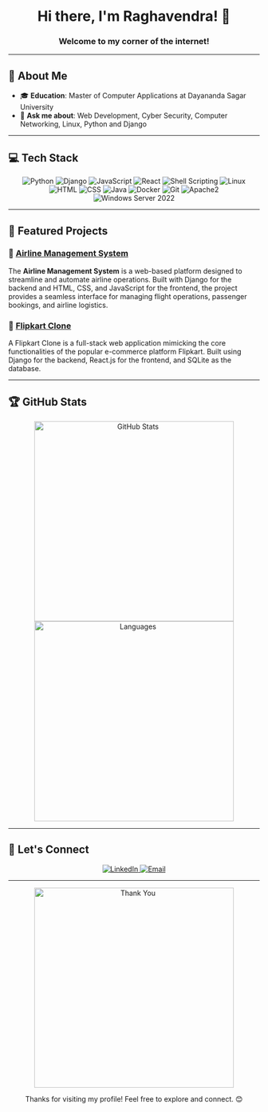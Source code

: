<h1 align="center">Hi there, I'm Raghavendra! 👋</h1>
<h3 align="center">Welcome to my corner of the internet!</h3>

<!--<div align="center">
    <img src="https://source.unsplash.com/1200x300/?technology,code" alt="Banner or Illustration" width="100%"/>
    <br/>
    <img src="https://source.unsplash.com/800x200/?developer,computer" alt="Illustration for Profile" width="100%"/>
</div>
-->
---

## 🌟 About Me
- 🎓 **Education**: Master of Computer Applications at Dayananda Sagar University
- 💬 **Ask me about**: Web Development, Cyber Security, Computer Networking, Linux, Python and Django

---

## 💻 **Tech Stack**

<div align="center">
    <img src="https://img.shields.io/badge/python-%233776AB.svg?style=for-the-badge&logo=python&logoColor=white" alt="Python"/>
    <img src="https://img.shields.io/badge/django-%23092E20.svg?style=for-the-badge&logo=django&logoColor=white" alt="Django"/>
    <img src="https://img.shields.io/badge/javascript-%23F7DF1E.svg?style=for-the-badge&logo=javascript&logoColor=black" alt="JavaScript"/>
    <img src="https://img.shields.io/badge/react-%2361DAFB.svg?style=for-the-badge&logo=react&logoColor=black" alt="React"/>
    <img src="https://img.shields.io/badge/shell_script-%23121011.svg?style=for-the-badge&logo=gnu-bash&logoColor=white" alt="Shell Scripting"/>
    <img src="https://img.shields.io/badge/linux-%23FCC624.svg?style=for-the-badge&logo=linux&logoColor=black" alt="Linux"/>
    <img src="https://img.shields.io/badge/html-%23E34F26.svg?style=for-the-badge&logo=html5&logoColor=white" alt="HTML"/>
    <img src="https://img.shields.io/badge/css-%231572B6.svg?style=for-the-badge&logo=css3&logoColor=white" alt="CSS"/>
    <img src="https://img.shields.io/badge/java-%23ED8B00.svg?style=for-the-badge&logo=java&logoColor=white" alt="Java"/>
    <img src="https://img.shields.io/badge/docker-%232496ED.svg?style=for-the-badge&logo=docker&logoColor=white" alt="Docker"/>
    <img src="https://img.shields.io/badge/git-%23F05033.svg?style=for-the-badge&logo=git&logoColor=white" alt="Git"/>
    <img src="https://img.shields.io/badge/apache2-%23D22128.svg?style=for-the-badge&logo=apache&logoColor=white" alt="Apache2"/>
    <img src="https://img.shields.io/badge/windows_server_2022-%230078D6.svg?style=for-the-badge&logo=windows&logoColor=white" alt="Windows Server 2022"/>
</div>

---

## 📂 Featured Projects

### 🚀 [Airline Management System](https://github.com/rockraghumnv/airline)

The **Airline Management System** is a web-based platform designed to streamline and automate airline operations. Built with Django for the backend and HTML, CSS, and JavaScript for the frontend, the project provides a seamless interface for managing flight operations, passenger bookings, and airline logistics.

### 🌌 [Flipkart Clone](https://github.com/rockraghumnv/Flipkart_clone)
<!--<div align="center">
    <img src="https://source.unsplash.com/800x400/?ecommerce,online-shopping" alt="Flipkart Clone Project" width="70%"/>
</div> -->
A Flipkart Clone is a full-stack web application mimicking the core functionalities of the popular e-commerce platform Flipkart. Built using Django for the backend, React.js for the frontend, and SQLite as the database.

---

## 🏆 GitHub Stats

<div align="center">
    <img src="https://github-readme-stats.vercel.app/api?username=rockraghumnv&show_icons=true&theme=radical" alt="GitHub Stats" width="400"/>
    <img src="https://github-readme-stats.vercel.app/api/top-langs/?username=rockraghumnv&layout=compact&theme=radical" alt="Languages" width="400"/>
</div>

---

## 🤝 Let's Connect

<div align="center">
    <a href="https://www.linkedin.com/in/raghavendra-manvi-375458222/" target="_blank">
        <img src="https://img.shields.io/badge/LinkedIn-blue?style=for-the-badge&logo=linkedin&logoColor=white" alt="LinkedIn"/>
    </a>
    <a href="mailto:manviraghu357@gmail.com" target="_blank">
        <img src="https://img.shields.io/badge/Email-red?style=for-the-badge&logo=gmail&logoColor=white" alt="Email"/>
    </a>
</div>

---

<div align="center">
    <img src="https://raw.githubusercontent.com/rockraghumnv/profile-gifs/main/thank-you.gif" alt="Thank You" width="400"/>
    <p>Thanks for visiting my profile! Feel free to explore and connect. 😊</p>
</div>
